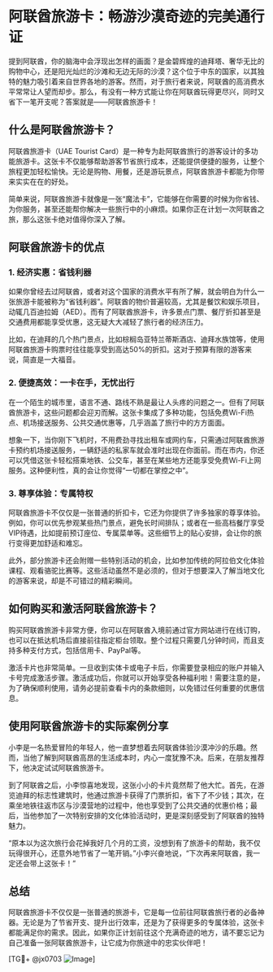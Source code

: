# 阿联酋旅游卡：畅游沙漠奇迹的完美通行证

提到阿联酋，你的脑海中会浮现出怎样的画面？是金碧辉煌的迪拜塔、奢华无比的购物中心，还是阳光灿烂的沙滩和无边无际的沙漠？这个位于中东的国家，以其独特的魅力吸引着来自世界各地的游客。然而，对于旅行者来说，阿联酋的高消费水平常常让人望而却步。那么，有没有一种方式能让你在阿联酋玩得更尽兴，同时又省下一笔开支呢？答案就是——阿联酋旅游卡！

## 什么是阿联酋旅游卡？

阿联酋旅游卡（UAE Tourist Card）是一种专为赴阿联酋旅行的游客设计的多功能旅游卡。这张卡不仅能够帮助游客节省旅行成本，还能提供便捷的服务，让整个旅程更加轻松愉快。无论是购物、用餐，还是游玩景点，阿联酋旅游卡都能为你带来实实在在的好处。

简单来说，阿联酋旅游卡就像是一张“魔法卡”，它能够在你需要的时候为你省钱、为你服务，甚至还能帮你解决一些旅行中的小麻烦。如果你正在计划一次阿联酋之旅，那么这张卡绝对值得你深入了解。

## 阿联酋旅游卡的优点

### 1. **经济实惠：省钱利器**
   如果你曾经去过阿联酋，或者对这个国家的消费水平有所了解，就会明白为什么一张旅游卡能被称为“省钱利器”。阿联酋的物价普遍较高，尤其是餐饮和娱乐项目，动辄几百迪拉姆（AED）。而有了阿联酋旅游卡，许多景点门票、餐厅折扣甚至是交通费用都能享受优惠，这无疑大大减轻了旅行者的经济压力。

   比如，在迪拜的几个热门景点，比如棕榈岛亚特兰蒂斯酒店、迪拜水族馆等，使用阿联酋旅游卡购票时往往能享受到高达50%的折扣。这对于预算有限的游客来说，简直是一大福音。

### 2. **便捷高效：一卡在手，无忧出行**
   在一个陌生的城市里，语言不通、路线不熟是最让人头疼的问题之一。但有了阿联酋旅游卡，这些问题都会迎刃而解。这张卡集成了多种功能，包括免费Wi-Fi热点、机场接送服务、公共交通优惠等，几乎涵盖了旅行中的方方面面。

   想象一下，当你刚下飞机时，不用费劲寻找出租车或网约车，只需通过阿联酋旅游卡预约机场接送服务，一辆舒适的私家车就会准时出现在你面前。而在市内，你还可以凭借这张卡轻松搭乘地铁、公交车，甚至在某些地方还能享受免费Wi-Fi上网服务。这种便利性，真的会让你觉得“一切都在掌控之中”。

### 3. **尊享体验：专属特权**
   阿联酋旅游卡不仅仅是一张普通的折扣卡，它还为你提供了许多独家的尊享体验。例如，你可以优先参观某些热门景点，避免长时间排队；或者在一些高档餐厅享受VIP待遇，比如提前预订座位、专属菜单等。这些细节上的贴心安排，会让你的旅行变得更加舒适和难忘。

   此外，部分旅游卡还会附赠一些特别活动的机会，比如参加传统的阿拉伯文化体验课程、观看骆驼比赛等。这些活动虽然不是必须的，但对于想要深入了解当地文化的游客来说，却是不可错过的精彩瞬间。

## 如何购买和激活阿联酋旅游卡？

购买阿联酋旅游卡非常方便，你可以在阿联酋入境前通过官方网站进行在线订购，也可以在抵达机场后直接前往指定柜台领取。整个过程只需要几分钟时间，而且支持多种支付方式，包括信用卡、PayPal等。

激活卡片也非常简单。一旦收到实体卡或电子卡后，你需要登录相应的账户并输入卡号完成激活步骤。激活成功后，你就可以开始享受各种福利啦！需要注意的是，为了确保顺利使用，请务必提前查看卡内的条款细则，以免错过任何重要的优惠信息。

## 使用阿联酋旅游卡的实际案例分享

小李是一名热爱冒险的年轻人，他一直梦想着去阿联酋体验沙漠冲沙的乐趣。然而，当他了解到阿联酋高昂的生活成本时，内心一度犹豫不决。后来，在朋友推荐下，他决定试试阿联酋旅游卡。

到了阿联酋之后，小李惊喜地发现，这张小小的卡片竟然帮了他大忙。首先，在游览迪拜的标志性建筑时，他通过旅游卡获得了门票折扣，省下了不少钱；其次，在乘坐地铁往返市区与沙漠营地的过程中，他也享受到了公共交通的优惠价格；最后，当他参加了一次特别安排的文化体验活动时，更是深刻感受到了阿联酋的独特魅力。

“原本以为这次旅行会花掉我好几个月的工资，没想到有了旅游卡的帮助，我不仅玩得很开心，还意外地节省了一笔开销。”小李兴奋地说，“下次再来阿联酋，我一定还会带上这张卡！”

## 总结

阿联酋旅游卡不仅仅是一张普通的旅游卡，它是每一位前往阿联酋旅行者的必备神器。无论是为了节省开支、提升出行效率，还是为了获得更多的专属体验，这张卡都能满足你的需求。因此，如果你正计划前往这个充满奇迹的地方，请不要忘记为自己准备一张阿联酋旅游卡，让它成为你旅途中的忠实伙伴吧！

[TG💪+ @jx0703 ![Image](https://github.com/user-attachments/assets/dbca1d08-cadb-493c-b0ec-ad6f7a83f270)]
